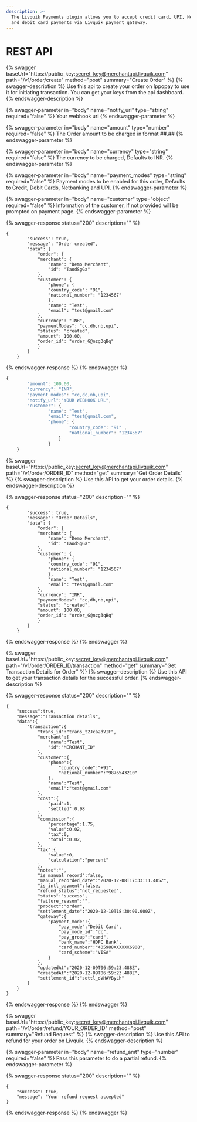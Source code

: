 ```yaml
---
description: >-
  The Livquik Payments plugin allows you to accept credit card, UPI, Netbanking
  and debit card payments via Livquik payment gateway.
---
```


# REST API

{% swagger baseUrl="https://public_key:secret_key@merchantapi.livquik.com" path="/v1/order/create" method="post" summary="Create Order" %}
{% swagger-description %}
Use this api to create your order on Ippopay to use it for initiating transaction. You can get your keys from the api dashboard.
{% endswagger-description %}

{% swagger-parameter in="body" name="notify_url" type="string" required="false" %}
Your webhook url
{% endswagger-parameter %}

{% swagger-parameter in="body" name="amount" type="number" required="false" %}
The Order amount to be charged in format ##.##
{% endswagger-parameter %}

{% swagger-parameter in="body" name="currency" type="string" required="false" %}
The currency to be charged, Defaults to INR.
{% endswagger-parameter %}

{% swagger-parameter in="body" name="payment_modes" type="string" required="false" %}
Payment modes to be enabled for this order, Defaults to Credit, Debit Cards, Netbanking and UPI.
{% endswagger-parameter %}

{% swagger-parameter in="body" name="customer" type="object" required="false" %}
Information of the customer, if not provided will be prompted on payment page.
{% endswagger-parameter %}

{% swagger-response status="200" description="" %}
```
{
        "success": true,
        "message": "Order created",
        "data": {
            "order": {
            "merchant": {
                "name": "Demo Merchant",
                "id": "TaodSgGa"
            },
            "customer": {
                "phone": {
                "country_code": "91",
                "national_number": "1234567"
                },
                "name": "Test",
                "email": "test@gmail.com"
            },
            "currency": "INR",
            "paymentModes": "cc,db,nb,upi",
            "status": "created",
            "amount": 100.00,
            "order_id": "order_G@nzg3qBq"           
            }
        }
    }
```
{% endswagger-response %}
{% endswagger %}

```javascript
{
        "amount": 100.00,
        "currency": "INR",
        "payment_modes": "cc,dc,nb,upi",
        "notify_url":"YOUR WEBHOOK URL",
        "customer": {
                "name": "Test",
                "email": "test@gmail.com",
                "phone": {
                        "country_code": "91" ,
                        "national_number": "1234567"
                    }
                }
    }
```

{% swagger baseUrl="https://public_key:secret_key@merchantapi.livquik.com" path="/v1/order/ORDER_ID" method="get" summary="Get Order Details" %}
{% swagger-description %}
Use this API to get your order details.
{% endswagger-description %}

{% swagger-response status="200" description="" %}
```
{
        "success": true,
        "message": "Order Details",
        "data": {
            "order": {
            "merchant": {
                "name": "Demo Merchant",
                "id": "TaodSgGa"
            },
            "customer": {
                "phone": {
                "country_code": "91",
                "national_number": "1234567"
                },
                "name": "Test",
                "email": "test@gmail.com"
            },
            "currency": "INR",
            "paymentModes": "cc,db,nb,upi",
            "status": "created",
            "amount": 100.00,
            "order_id": "order_G@nzg3qBq"
            }
        }
    }
```
{% endswagger-response %}
{% endswagger %}

{% swagger baseUrl="https://public_key:secret_key@merchantapi.livquik.com" path="/v1/order/ORDER_ID/transaction" method="get" summary="Get Transaction Details for Order" %}
{% swagger-description %}
Use this API to get your transaction details for the successful order.
{% endswagger-description %}

{% swagger-response status="200" description="" %}
```
{
    "success":true,
    "message":"Transaction details",
    "data":{
        "transaction":{
            "trans_id":"trans_t2Jca2dVIF",
            "merchant":{
                "name":"Test",
                "id":"MERCHANT_ID"
            },
            "customer":{
                "phone":{
                    "country_code":"+91",
                    "national_number":"9876543210"
                },
                "name":"Test",
                "email":"test@gmail.com"
            },
            "cost":{
                "paid":1,
                "settled":0.98
            },
            "commission":{
                "percentage":1.75,
                "value":0.02,
                "tax":0,
                "total":0.02,
            },
            "tax":{
                "value":0,
                "calculation":"percent"
            },
            "notes":"",
            "is_manual_record":false,
            "manual_recorded_date":"2020-12-08T17:33:11.405Z",
            "is_intl_payment":false,
            "refund_status":"not_requested",
            "status":"success",
            "failure_reason":"",
            "product":"order",
            "settlement_date":"2020-12-10T18:30:00.000Z",
            "gateway":{
                "payment_mode":{
                    "pay_mode":"Debit Card",
                    "pay_mode_id":"dc",
                    "pay_group":"card",
                    "bank_name":"HDFC Bank",
                    "card_number":"405988XXXXXX6908",
                    "card_scheme":"VISA"
                }
            },
            "updatedAt":"2020-12-09T06:59:23.488Z",
            "createdAt":"2020-12-09T06:59:23.488Z",
            "settlement_id":"settl_oVHAVByLh"
        }
    }
}
```
{% endswagger-response %}
{% endswagger %}

{% swagger baseUrl="https://public_key:secret_key@merchantapi.livquik.com" path="/v1/order/refund/YOUR_ORDER_ID" method="post" summary="Refund Request" %}
{% swagger-description %}
Use this API to refund for your order on Livquik.
{% endswagger-description %}

{% swagger-parameter in="body" name="refund_amt" type="number" required="false" %}
Pass this parameter to do a partial refund.
{% endswagger-parameter %}

{% swagger-response status="200" description="" %}
```
{
    "success": true,
    "message": "Your refund request accepted"
}
```
{% endswagger-response %}
{% endswagger %}

